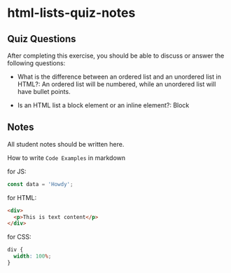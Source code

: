 # html-lists-quiz-notes

## Quiz Questions

After completing this exercise, you should be able to discuss or answer the following questions:

- What is the difference between an ordered list and an unordered list in HTML?: An ordered list will be numbered, while an unordered list will have bullet points.

- Is an HTML list a block element or an inline element?: Block

## Notes

All student notes should be written here.

How to write `Code Examples` in markdown

for JS:

```javascript
const data = 'Howdy';
```

for HTML:

```html
<div>
  <p>This is text content</p>
</div>
```

for CSS:

```css
div {
  width: 100%;
}
```
